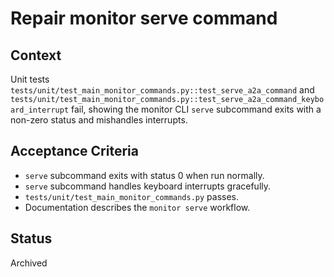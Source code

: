 # Repair monitor serve command

## Context
Unit tests `tests/unit/test_main_monitor_commands.py::test_serve_a2a_command`
and `tests/unit/test_main_monitor_commands.py::test_serve_a2a_command_keyboard_interrupt`
fail, showing the monitor CLI `serve` subcommand exits with a non-zero status and
mishandles interrupts.

## Acceptance Criteria
- `serve` subcommand exits with status 0 when run normally.
- `serve` subcommand handles keyboard interrupts gracefully.
- `tests/unit/test_main_monitor_commands.py` passes.
- Documentation describes the `monitor serve` workflow.

## Status
Archived
